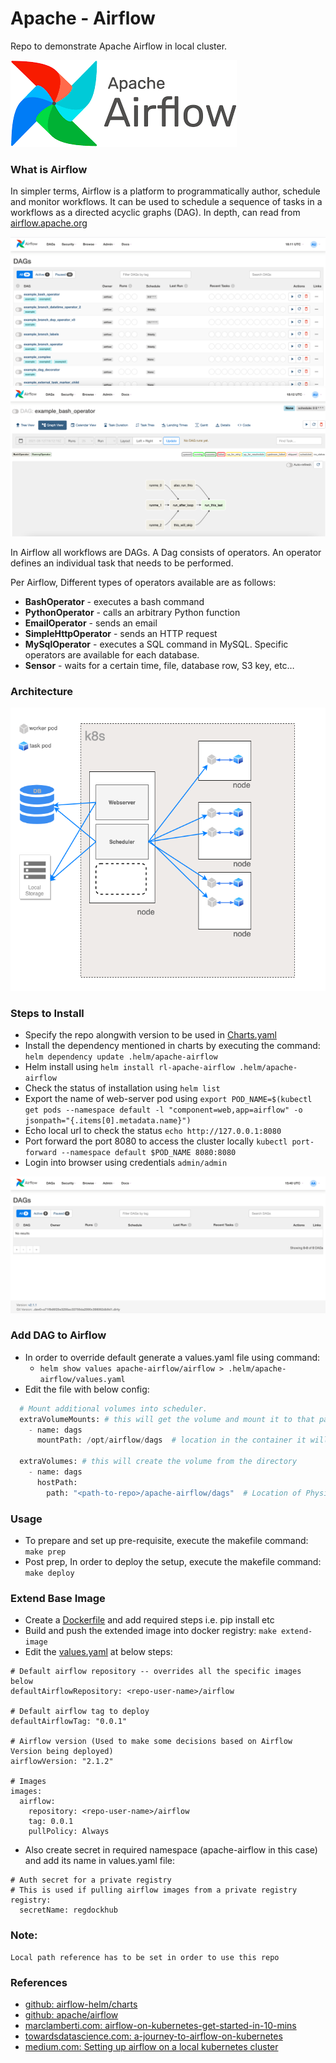 # Apache - Airflow
Repo to demonstrate Apache Airflow in local cluster.

![logo.png](.images/logo.png)

### What is Airflow
In simpler terms, Airflow is a platform to programmatically author, schedule and monitor workflows.
It can be used to schedule a sequence of tasks in a workflows as a directed acyclic graphs (DAG).
In depth, can read from [airflow.apache.org](https://airflow.apache.org/)

![dags.png](.images/dags.png)
![dags_chart.png](.images/dags_chart.png)

In Airflow all workflows are DAGs. A Dag consists of operators. An operator defines an individual task that needs to be performed. 

Per Airflow, Different types of operators available are as follows:
- **BashOperator** - executes a bash command
- **PythonOperator** - calls an arbitrary Python function
- **EmailOperator** - sends an email
- **SimpleHttpOperator** - sends an HTTP request
- **MySqlOperator** - executes a SQL command in MySQL. Specific operators are available for each database.
- **Sensor** - waits for a certain time, file, database row, S3 key, etc…

### Architecture
![architecture.png](.images/architecture.png)


### Steps to Install
  - Specify the repo alongwith version to be used in [Charts.yaml](.helm/backup/Chart.yaml)
  - Install the dependency mentioned in charts by executing the command:
    `helm dependency update .helm/apache-airflow`
  - Helm install using `helm install rl-apache-airflow .helm/apache-airflow`
  - Check the status of installation using `helm list`
  - Export the name of web-server pod using `export POD_NAME=$(kubectl get pods --namespace default -l "component=web,app=airflow" -o jsonpath="{.items[0].metadata.name}")`
  - Echo local url to check the status `echo http://127.0.0.1:8080`
  - Port forward the port 8080 to access the cluster locally `kubectl port-forward --namespace default $POD_NAME 8080:8080`
  - Login into browser using credentials `admin/admin`

![airflow_login.png](.images/airflow_login.png)

### Add DAG to Airflow
  - In order to override default generate a values.yaml file using command:
    - `helm show values apache-airflow/airflow > .helm/apache-airflow/values.yaml`
  - Edit the file with below config:
```python  
  # Mount additional volumes into scheduler.
  extraVolumeMounts: # this will get the volume and mount it to that path in the container
    - name: dags
      mountPath: /opt/airflow/dags  # location in the container it will put the directory mentioned below.

  extraVolumes: # this will create the volume from the directory
    - name: dags
      hostPath:
        path: "<path-to-repo>/apache-airflow/dags"  # Location of Physical Dags
```

### Usage
  - To prepare and set up pre-requisite, execute the makefile  command: `make prep`
  - Post prep, In order to deploy the setup, execute the makefile command:  `make deploy`

### Extend Base Image
  - Create a [Dockerfile](Dockerfile) and add required steps i.e. pip install etc
  - Build and push the extended image into docker registry: ```make extend-image```
  - Edit the [values.yaml](.helm/apache-airflow/values.yaml) at below steps:
```buildoutcfg
# Default airflow repository -- overrides all the specific images below
defaultAirflowRepository: <repo-user-name>/airflow

# Default airflow tag to deploy
defaultAirflowTag: "0.0.1"

# Airflow version (Used to make some decisions based on Airflow Version being deployed)
airflowVersion: "2.1.2"

# Images
images:
  airflow:
    repository: <repo-user-name>/airflow
    tag: 0.0.1
    pullPolicy: Always    
```
   - Also create secret in required namespace (apache-airflow in this case) and add its name in values.yaml file:
```buildoutcfg
# Auth secret for a private registry
# This is used if pulling airflow images from a private registry
registry:
  secretName: regdockhub
```

### Note:
    Local path reference has to be set in order to use this repo

### References
  - [github: airflow-helm/charts](https://github.com/airflow-helm/charts/tree/main/charts/airflow)
  - [github: apache/airflow](https://github.com/apache/airflow)
  - [marclamberti.com: airflow-on-kubernetes-get-started-in-10-mins](https://marclamberti.com/blog/airflow-on-kubernetes-get-started-in-10-mins/)  
  - [towardsdatascience.com: a-journey-to-airflow-on-kubernetes](https://towardsdatascience.com/a-journey-to-airflow-on-kubernetes-472df467f556)
  - [medium.com: Setting up airflow on a local kubernetes cluster](https://medium.com/uncanny-recursions/setting-up-airflow-on-a-local-kubernetes-cluster-using-helm-57eb0b73dc02)
